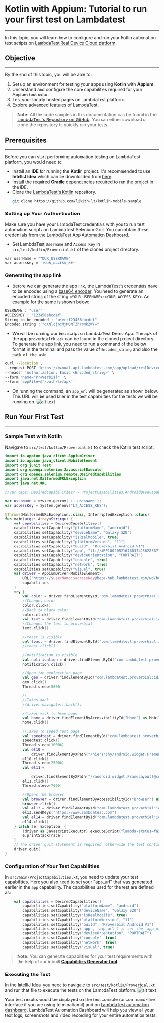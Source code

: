 # Kotlin with Appium: Tutorial to run your first test on Lambdatest
***

In this topic, you will learn how to configure and run your Kotlin automation test scripts on [LambdaTest Real Device Cloud platform](https://www.lambdatest.com/real-device-cloud).

## Objective
***
By the end of this topic, you will be able to:

1. Set up an environment for testing your apps using **Kotlin** with **Appium**.
2. Understand and configure the core capabilities required for your Appium test suite.
3. Test your locally hosted pages on LambdaTest platform.
4. Explore advanced features of LambdaTest. 

>**Note:** All the code samples in this documentation can be found in the [LambdaTest's Repository on GitHub](https://github.com/likith-lt/kotlin-mobile-sample). You can either download or clone the repository to quickly run your tests.

## Prerequisites
***
Before you can start performing automation testing on LambdaTest platform, you would need to:
* Install an **IDE** for running the **Kotlin** project. It's recommended to use **IntelliJ Idea** which can be downloaded from [here](https://www.jetbrains.com/idea/download).
* Install the required **Gradle** dependencies required to run the project in the IDE.
* Clone the [LambdaTest's Kotlin](https://github.com/likith-lt/kotlin-mobile-sample) repository.
    ```bash
    git clone https://github.com/likith-lt/kotlin-mobile-sample
    ```

### Setting up Your Authentication
Make sure you have your LambdaTest credentials with you to run test automation scripts on LambdaTest Selenium Grid. You can obtain these credentials from the [LambdaTest App Automation Dashboard](https://appautomation.lambdatest.com/build). 

* Set LambdaTest `Username` and `Access Key` in `src/test/kotlin/Proverbial.kt` of the cloned project directory.
```bash
var userName = "YOUR_USERNAME"
var accessKey = "YOUR_ACCESS_KEY"
```
### Generating the app link
* Before we can generate the app link, the LambdaTest's credentials have to be encoded using a [base64 encoder](https://www.base64encode.org/). You need to generate an encoded string of the string `<YOUR_USERNAME>:<YOUR_ACCESS_KEY>`. An example for the same is shown below:
```bash
USERNAME : "user"
ACCESSKEY : "123456abcdef"
String to be encoded : "user:123456abcdef"
Encoded string : "dXNlcjoxMjM0NTZhYmNkZWY="
```
* We will be running our test script on LambdaTest Demo App. The apk of the app `proverbialrk.apk` can be found in the cloned project directory. To generate the app link, you need to run a command of the below format in the terminal and pass the value of `Encoded_string` and also the `path of the apk`:
```bash
curl --location \
--request POST 'https://manual-api.lambdatest.com/app/upload/realDevice' \
--header 'Authorization: Basic <Encoded_string>' \
--form 'name="ProVerbial"' \
--form 'appFile=@"/path/to/apk"'
```
* On running the command, an `app_url` will be generated as shown below. This URL will be used later in the test capabilities for the tests we will be running on.
![alt text](https://github.com/likith-lt/kotlin-mobile-sample/blob/main/images/app_url.png?raw=true)

## Run Your First Test
***
### Sample Test with Kotlin
Navigate to `src/test/kotlin/Proverbial.kt` to check the Kotlin test script.
```kotlin
import io.appium.java_client.AppiumDriver
import io.appium.java_client.MobileElement
import org.junit.Test
import org.openqa.selenium.JavascriptExecutor
import org.openqa.selenium.remote.DesiredCapabilities
import java.net.MalformedURLException
import java.net.URL

//var caps: DesiredCapabilities? = ProjectCapabilities.AndroidBaseCapabilities()

var userName = System.getenv("LT_USERNAME");
var accessKey = System.getenv("LT_ACCESS_KEY");

@Throws(MalformedURLException::class, InterruptedException::class)
fun main(args: Array<String>) {
    val capabilities = DesiredCapabilities()
    capabilities.setCapability("platformName", "android")
    capabilities.setCapability("deviceName", "Galaxy S20")
    capabilities.setCapability("isRealMobile", true)
    capabilities.setCapability("platformVersion", "11")
    capabilities.setCapability("build", "Proverbial Android V1")
    capabilities.setCapability("app", "lt://APP10020521646037418628567")
    capabilities.setCapability("deviceOrientation", "PORTRAIT")
    capabilities.setCapability("console", true)
    capabilities.setCapability("network", true)
    capabilities.setCapability("visual", true)
    val driver = AppiumDriver<MobileElement>(
        URL("https://$userName:$accessKey@beta-hub.lambdatest.com/wd/hub"),
        capabilities
    )
    try {
        val color = driver.findElementById("com.lambdatest.proverbial:id/color") as MobileElement
        //Changes color
        color.click()
        //Back to black color
        color.click()
        val text = driver.findElementById("com.lambdatest.proverbial:id/Text") as MobileElement
        //Changes the text to proverbial
        text.click()

        //toast is visible
        val toast = driver.findElementById("com.lambdatest.proverbial:id/toast").click()
        //toast.click()

        //notification is visible
        val notification = driver.findElementById("com.lambdatest.proverbial:id/notification") as MobileElement
        notification.click()

        //Open the geolocation page
        val geo = driver.findElementById("com.lambdatest.proverbial:id/geoLocation") as MobileElement
        geo.click()
        Thread.sleep(5000)

        //
        //Takes back
        //driver.navigate().back();

        //takes back to home page
        val home = driver.findElementByAccessibilityId("Home") as MobileElement
        home.click()

        //Takes to speed test page
        val speedtest = driver.findElementById("com.lambdatest.proverbial:id/speedTest") as MobileElement
        speedtest.click()
        Thread.sleep(10000)
        val el10 =
            driver.findElementByXPath("/hierarchy/android.widget.FrameLayout/android.widget.LinearLayout/android.widget.FrameLayout/android.view.ViewGroup/android.widget.FrameLayout[2]/android.view.ViewGroup/android.widget.RelativeLayout/android.widget.FrameLayout[1]/android.widget.FrameLayout/android.widget.RelativeLayout/android.webkit.WebView/android.webkit.WebView/android.view.View/android.view.View/android.view.View[1]/android.view.View[3]/android.view.View[1]/android.view.View/android.widget.Button") as MobileElement
        el10.click()
        Thread.sleep(25000)
        val el11 =

            driver.findElementByXPath("//android.widget.FrameLayout[@content-desc=\"Home\"]/android.widget.FrameLayout/android.widget.ImageView") as MobileElement
        el11.click()
        Thread.sleep(7000)

        //Opens the browser
        val browser = driver.findElementByAccessibilityId("Browser") as MobileElement
        browser.click()
        val el13 = driver.findElementById("com.lambdatest.proverbial:id/url") as MobileElement
        el13.sendKeys("https://www.lambdatest.com")
        val el14 = driver.findElementById("com.lambdatest.proverbial:id/find") as MobileElement
        el14.click()
    } catch (e: Exception) {
        (driver as JavascriptExecutor).executeScript("lambda-status=failed")
        e.printStackTrace()
    }
    // The driver.quit statement is required, otherwise the test continues to execute, leading to timeout
    driver.quit()
}
```
### Configuration of Your Test Capabilities
In `src/main/ProjectCapabilities.kt`, you need to update your test capabilities. Here you also need to set your "app_url" that was generated earlier in the `app` capabaility. The capabilities used for the test are defined as:
```kotlin
    val capabilities = DesiredCapabilities()
        capabilities.setCapability("platformName", "android")
        capabilities.setCapability("deviceName", "Galaxy S20")
        capabilities.setCapability("isRealMobile", true)
        capabilities.setCapability("platformVersion", "11")
        capabilities.setCapability("build", "Proverbial Android V1")
        capabilities.setCapability("app", "app_url") // set the "app_url" here
        capabilities.setCapability("deviceOrientation", "PORTRAIT")
        capabilities.setCapability("console", true)
        capabilities.setCapability("network", true)
        capabilities.setCapability("visual", true)
```
> **Note:** You can generate capabilities for your test requirements with the help of our inbuilt **[Capabilities Generator tool](https://www.lambdatest.com/capabilities-generator/)**.


### Executing the Test
In the IntelliJ Idea, you need to navigate to `src/test/kotlin/Proverbial.kt` and run that file to execute the tests on the LambdaTest platform.
![alt text](https://github.com/likith-lt/kotlin-mobile-sample/blob/main/images/run.png?raw=true)

Your test results would be displayed on the test console (or command-line interface if you are using terminal/cmd) and on [LambdaTest automation dashboard](https://accounts.lambdatest.com/login). LambdaTest Automation Dashboard will help you view all your text logs, screenshots and video recording for your entire automation tests.